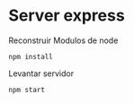 # Server express

Reconstruir Modulos de node
```
npm install
```

Levantar servidor 
```
npm start
```